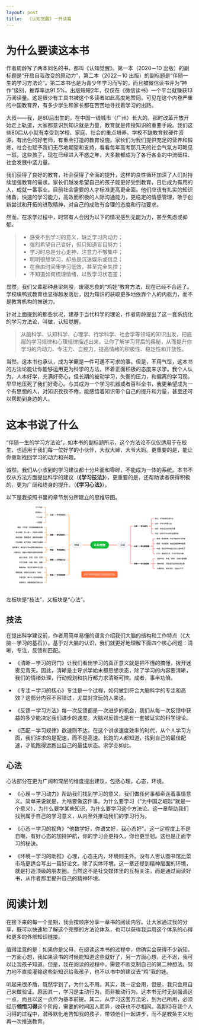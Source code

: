 ```yaml
---
layout: post
title:  《认知觉醒》－开读篇
---
```


# 为什么要读这本书

作者周龄写了两本同名的书，都叫《认知觉醒》。第一本（2020－10 出版）的副标题是“开启自我改变的原动力”，第二本（2022－10 出版）的副标题是“伴随一生的学习方法论”。第二本书也是为青少年学习而写的，而且被微信读书评为“神作”级别，推荐率达91.5%。出版短短2年，仅仅在《微信读书》一个平台就赚获13万阅读量。这是很少有工具书被这个多读者如此高度地赞同。可见在这个内卷严重的中国教育界，有多少学生和家长都在苦苦地寻找着学习的出路。

大叔——我，是80后出生的，在中国一线城市（广州）长大的。那时改革开放开始走上轨道，大家都意识到知识就是力量，教育就是传授知识的重要手段。我们这些80后从小就有幸受到学校、家庭、社会的重点培养。学校不缺教育软硬件资源，有出色的好老师，有重金打造的教育设施。家长们为我们提供充足的营养和锻炼。社会也赋予我们无尽地期望和支持，看看每年高考那几天的社会气氛方可略见一斑。这些孩子，现在已经进入不惑之年，大多数都成为了各行各业的中流砥柱、社会发展中坚力量。

我们获得了良好的教育，社会获得了全面的提升，这样的良性循环加深了人们对持续加强教育的需求。家长们越发希望自己的孩子能更好受到教育，日后成为有用的人，成就一番事业。目前社会需要的人才标准更高更全面。他们应该有扎实的知识储备，快速的学习能力，高效而积极的人际沟通能力，更稳定的情感管理，敢于创新尝试和开拓的进取精神，对自己的成败有合理的态度和行动要求。

然而，在求学过程中，时常有人会因为以下的情况感到无能为力，甚至焦虑或抑郁。

>- 感受不到学习的意义，缺乏学习内动力；
>- 强烈希望自己变好，但只知道盲目努力；
>- 学习时总是分心走神，注意力不够集中；
>- 明明很想学习，却总是沉迷娱乐或信息；
>- 在自由时间里学习低效，甚至完全失控；
>- 不知道如何梳理情绪，以致学习状态差；

显然，我们父辈那种悬梁刺股，废寝忘食的“鸡娃”教育方法，现在已经不合适了。学校填鸭式教育也显得越发落后，因为知识的获取更多地依靠个人的内驱力，而不是教育机构的推送力。

针对上面提到的那些状况，建基于当代科学的理论，作者周龄提出了这一套系统化的学习方法论，叫做，认知觉醒。

> 从脑科学、认知科学、心理学、行学科学、社会学等领域的知识出发，把底层的学习规律和心理规律描述出来，让你了解学习背后的奥秘，从而提升你学习的内动力、专注力、自控力，提高情绪的积极性、稳定性和开放性。

当然，这本书也承认，成为学霸是一件可遇不可求的事。但是，不用气馁，这本书的方法论能让你能够运用更为科学的方法，怀着正面积极的态度来求学。我个人认为，人本好学，充满好奇心，但长期的被动学习，失衡的压力，和偏离的学习观，早早地压死了我们好奇心。与其成为一个学习机器或者百科全书，我更希望成为一个有思想的人，对知识孜孜不倦，能感悟着知识带个自己的提升和力量，甚至还可以帮助到身边的人。


# 这本书说了什么

“伴随一生的学习方法论”，如本书的副标题所示，这个方法论不仅仅适用于在校生，也适用于我们每一位好学的小伙伴，大叔大婶，大爷大妈。更重要的是，能让你重新找回学习的动力和兴趣。

诚然，我们从小收到的学习建议都十分片面和零碎，不能成为一体的系统。本书不仅从方法方面提出科学的建议（**《学习技法》**），更重要的是，还帮助读者获得积极的，更为广阔和终身的提升。（**《学习心法》**）。

以下是我按照书里的章节划分所建立的思维导图。
![思维导图](/assets/%E8%84%91%E5%9B%BE%E8%AE%A4%E7%9F%A5%E8%A7%89%E9%86%92.PNG)

左板块是“技法”，又板块是“心法”。

## 技法

在提出科学建议前，作者用简单易懂的语言介绍我们大脑的结构和工作特点（《大脑－学习的基石》）。基于对大脑的认识，我们就更好地理解下面四个核心问题：清晰，专注，反馈和匹配。

- 《清晰－学习的窍门》让我们看出学习的真正意义就是把不懂的搞懂，拨开迷雾见青天。因此，清晰是主导求学始末都思想状态，除了学习的内容要清晰，我们的情绪处理，行动规划和执行都力求清晰可控。成者，事半功倍。

- 《专注－学习的核心》专注是一个过程，如何做到符合大脑科学的专注和高效？这部分内容不容错过，尤其对贪玩的人来说。

- 《反馈－学习方法》每一次反馈都是一次进步的机会，我们从每一次反馈中获益的多少能决定我们进步的速度。大脑对反馈也是有一套被证实的科学理论。

- 《匹配－学习规律》欲速则不达，在这个讲求速度效率的时代，从个人学习方面，我们讲求的是配速，而不是高速。长跑的人都知道，找到自己的最佳配速，才能跑得远跑出自己的最佳状态。求学亦如此。

## 心法

心法部分在更为广阔和深层的维度提出建议，包括心理，心态，环境。

- 《心理－学习动力》帮助我们找到学习的意义，我们做任何事都牵连着事情意义。简单来说就是，为啥要做这件事。为什么要学习（“为中国之崛起”就是一个意义），为什么要学某些知识，为什么要学习这个方法论。这一章帮助我们找到属于自己的学习意义，从内至外推动我们的学习行为。
 
- 《心态－学习的视角》“他数学好，你语文好，我心态好”。这一定程度上不是自嘲，有好心态的加持护航，你的学习会更持久，你也更坚韧。这也是正面学习的秘诀。

- 《环境－学习的助推》心理，心态主内，环境则主外。没有人否认图书馆比菜市场更适合写出一篇好论文。除了实体环境，这一章还提到精神层面的环境，就是打造顶级的朋友圈。当然这不是社交媒体里的互相关注，而是通过阅读好书，从作者那里提升自己的精神环境。


# 阅读计划

在接下来的每一个星期，我会按顺序分享一章书的阅读内容。让大家通过我的分享，既可以快速地了解这个完整的方法论体系，也可以获得我运用这个体系的心得和更多的外部知识链接。

值得注意的是：如果你是父母，在阅读这本书的过程中，你确实会获得不少新知。一方面心想，我如果读书的时候能知道这些就好了，另一方面心想，还不迟，我可以让我孩子知道。但是，我在阅读的过程中，需要不断克制自己的第二种想法。努力地不直接灌输这些新知识给我孩子，也不以书中的建议去“鸡”我的娃。

听起来很矛盾，既然学到了，为什么不用。其实，我一定会用，但是，我只会用自己来做验证。原因其一，学习是主动行为，而非被动行为。这本书无时无刻强调这一点，而且以这一点作为基本前提。其二，从学习这套方法论，到为己所用，必须经历**领悟习得**这个阶段，需要的时间因人而异，收获也不尽相同。我期待在我个人习得的过程中，潜移默化地告知我的孩子，带领他们一起进步，而不是教条主义地再一次推送教育。


<!--stackedit_data:
eyJoaXN0b3J5IjpbNTU5MjAzNzM1LC0yMzYzMTEyMjMsLTE4NT
cyNDYxNDEsLTE3MjcyMjQzNDIsLTQ3MTUzMDE4LC0xMTQ2MjA3
NzM3LC02MzE5MzAzOTEsLTE1NDI5Mzg5MTMsLTE5MzY3NTIyMz
ksLTk5MDQzNTA1MSwtMTA1NTk1NDYwOCwtMjAwNzQwNDc0Mywt
MTE5NzIwMjg4MywtNjIxNzI5ODY1LDIwNzUzMDQzNjAsLTEzNz
E4MzYyMl19
-->